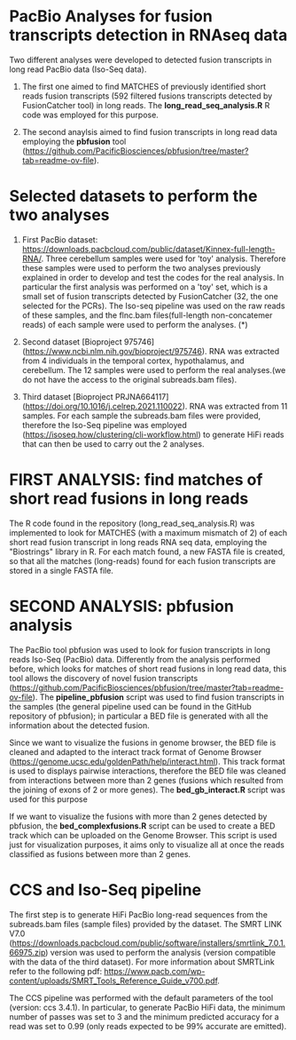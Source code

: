 # PacBio Analyses for fusion transcripts detection in RNAseq data

Two different analyses were developed to detected fusion transcripts in long read PacBio data (Iso-Seq data). 

1. The first one aimed to find MATCHES of previously identified short reads fusion transcripts (592 filtered fusions transcripts detected by FusionCatcher tool) in long reads. The __long_read_seq_analysis.R__ R code was employed for this purpose.

2. The second anaylsis aimed to find fusion transcripts in long read data employing the __pbfusion__ tool (https://github.com/PacificBiosciences/pbfusion/tree/master?tab=readme-ov-file).

# Selected datasets to perform the two analyses

1. First PacBio dataset: https://downloads.pacbcloud.com/public/dataset/Kinnex-full-length-RNA/. Three cerebellum samples were used for 'toy' analysis. Therefore these samples were used to perform the two analyses previously explained in order to develop and test the codes for the real analysis. In particular the first analysis was performed on a 'toy' set, which is a small set of fusion transcripts detected by FusionCatcher (32, the one selected for the PCRs). The Iso-seq pipeline was used on the raw reads of these samples, and the flnc.bam files(full-length non-concatemer reads) of each sample were used to perform the analyses. (*)

2. Second dataset [Bioproject 975746] (https://www.ncbi.nlm.nih.gov/bioproject/975746). RNA was extracted from 4 individuals in the temporal cortex, hypothalamus, and cerebellum. The 12 samples were used to perform the real analyses.(we do not have the access to the original subreads.bam files).

3. Third dataset [Bioproject PRJNA664117] (https://doi.org/10.1016/j.celrep.2021.110022). RNA was extracted from 11 samples. For each sample the subreads.bam files were provided, therefore the Iso-Seq pipeline was employed (https://isoseq.how/clustering/cli-workflow.html) to generate HiFi reads that can then be used to carry out the 2 analyses.


# FIRST ANALYSIS: find matches of short read fusions in long reads

The R code found in the repository (long_read_seq_analysis.R) was implemented to look for MATCHES (with a maximum mismatch of 2) of each short read fusion transcript in long reads RNA seq data, employing the "Biostrings" library in R. For each match found, a new FASTA file is created, so that all the matches (long-reads) found for each fusion transcripts are stored in a single FASTA file.

# SECOND ANALYSIS: pbfusion analysis

The PacBio tool pbfusion was used to look for fusion transcripts in long reads Iso-Seq (PacBio) data. Differently from the analysis performed before, which looks for matches of short read fusions in long read data, this tool allows the discovery of novel fusion transcripts (https://github.com/PacificBiosciences/pbfusion/tree/master?tab=readme-ov-file). 
The __pipeline_pbfusion__ script was used to find fusion transcripts in the samples (the general pipeline used can be found in the GitHub repository of pbfusion); in particular a BED file is generated with all the information about the detected fusion. 

Since we want to visualize the fusions in genome browser, the BED file is cleaned and adapted to the interact track format of Genome Browser (https://genome.ucsc.edu/goldenPath/help/interact.html). This track format is used to displays pairwise interactions, therefore the BED file was cleaned from interactions between more than 2 genes (fusions which resulted from the joining of exons of 2 or more genes). The __bed_gb_interact.R__ script was used for this purpose

If we want to visualize the fusions with more than 2 genes detected by pbfusion, the __bed_complexfusions.R__ script can be used to create a BED track which can be uploaded on the Genome Browser. This script is used just for visualization purposes, it aims only to visualize all at once the reads classified as fusions between more than 2 genes.

# CCS and Iso-Seq pipeline 

The first step is to generate HiFi PacBio long-read sequences from the subreads.bam files (sample files) provided by the dataset. The SMRT LINK V7.0 (https://downloads.pacbcloud.com/public/software/installers/smrtlink_7.0.1.66975.zip) version was used to perform the analysis (version compatible with the data of the third dataset). For more information about SMRTLink refer to the following pdf: https://www.pacb.com/wp-content/uploads/SMRT_Tools_Reference_Guide_v700.pdf.  

The CCS pipeline was performed with the default parameters of the tool (version: ccs 3.4.1). In particular, to generate PacBio HiFi data, the minimum number of passes was set to 3 and the minimum predicted accuracy for a read was set to 0.99 (only reads expected to be 99% accurate are emitted). 


